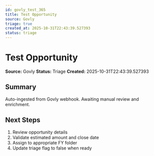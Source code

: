 ```yaml
---
id: govly_test_365
title: Test Opportunity
source: Govly
triage: true
created_at: 2025-10-31T22:43:39.527393
status: triage
---
```


# Test Opportunity

**Source:** Govly
**Status:** Triage
**Created:** 2025-10-31T22:43:39.527393

## Summary

Auto-ingested from Govly webhook. Awaiting manual review and enrichment.

## Next Steps

1. Review opportunity details
2. Validate estimated amount and close date
3. Assign to appropriate FY folder
4. Update triage flag to false when ready
